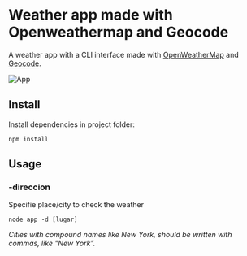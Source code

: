 # Weather app made with Openweathermap and Geocode

A weather app with a CLI interface made with [OpenWeatherMap](https://openweathermap.org/) and [Geocode](https://geocode.xyz/).

![App](https://i.imgur.com/uzSghmn.png)

## Install
Install dependencies in project folder:

```
npm install
```

## Usage

### -direccion

Specifie place/city to check the weather

```
node app -d [lugar]
```

*Cities with compound names like New York, should be written with commas, like "New York".*
